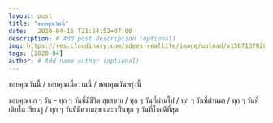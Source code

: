 ```yaml
---
layout: post
title: "ขอบคุณวันนี้"
date:   2020-04-16 T21:54:52+07:00
description: # Add post description (optional)
img: https://res.cloudinary.com/sdees-reallife/image/upload/v1587137028/IMG_1692.jpg # Add image post (optional)
tags: [2020-04]
author: # Add name author (optional)
---
```

ขอบคุณวันนี้ / ขอบคุณเมื่อวานนี้ / ขอบคุณวันพรุ่งนี้

<i class="fa fa-child" style="color:plum"></i>

ขอบคุณทุก ๆ วัน - ทุก ๆ วันที่มีชีวิต สุขสบาย / ทุก ๆ วันที่ผ่านไป / ทุก ๆ วันที่ผ่านมา / ทุก ๆ วันที่เติบโต เรียนรู้ / ทุก ๆ วันที่มีความสุข และ เป็นทุก ๆ วันที่โชคดีที่สุด
